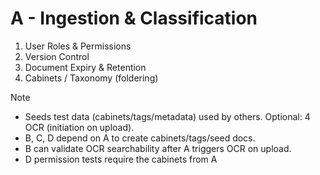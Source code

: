 # A - Ingestion & Classification

1. User Roles & Permissions
2. Version Control
3. Document Expiry & Retention
4. Cabinets / Taxonomy (foldering)

> [!NOTE]
>
> - Seeds test data (cabinets/tags/metadata) used by others. Optional: 4 OCR (initiation on upload).
> - B, C, D depend on A to create cabinets/tags/seed docs.
> - B can validate OCR searchability after A triggers OCR on upload.
> - D permission tests require the cabinets from A
